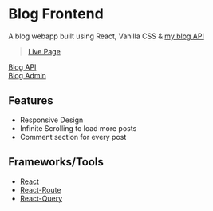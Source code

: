 # Blog Frontend
 
A blog webapp built using React, Vanilla CSS & [my blog API](https://github.com/Soul-Remix/blog-api)    

> [Live Page](https://soul-remix.github.io/blog-frontend/)

[Blog API](https://github.com/Soul-Remix/blog-api)    
[Blog Admin](https://github.com/Soul-Remix/blog-admin)

## Features

* Responsive Design
* Infinite Scrolling to load more posts
* Comment section for every post

## Frameworks/Tools

* [React](https://reactjs.org)
* [React-Route](https://reactrouter.com)
* [React-Query](https://react-query.tanstack.com)

